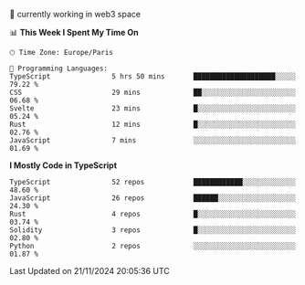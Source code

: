 🔭 currently working in web3 space

<!--START_SECTION:waka-->
📊 **This Week I Spent My Time On** 

```text
🕑︎ Time Zone: Europe/Paris

💬 Programming Languages: 
TypeScript               5 hrs 50 mins       ████████████████████░░░░░   79.22 % 
CSS                      29 mins             ██░░░░░░░░░░░░░░░░░░░░░░░   06.68 % 
Svelte                   23 mins             █░░░░░░░░░░░░░░░░░░░░░░░░   05.24 % 
Rust                     12 mins             █░░░░░░░░░░░░░░░░░░░░░░░░   02.76 % 
JavaScript               7 mins              ░░░░░░░░░░░░░░░░░░░░░░░░░   01.69 % 
```

**I Mostly Code in TypeScript** 

```text
TypeScript               52 repos            ████████████░░░░░░░░░░░░░   48.60 % 
JavaScript               26 repos            ██████░░░░░░░░░░░░░░░░░░░   24.30 % 
Rust                     4 repos             █░░░░░░░░░░░░░░░░░░░░░░░░   03.74 % 
Solidity                 3 repos             █░░░░░░░░░░░░░░░░░░░░░░░░   02.80 % 
Python                   2 repos             ░░░░░░░░░░░░░░░░░░░░░░░░░   01.87 % 
```




 Last Updated on 21/11/2024 20:05:36 UTC
<!--END_SECTION:waka-->
